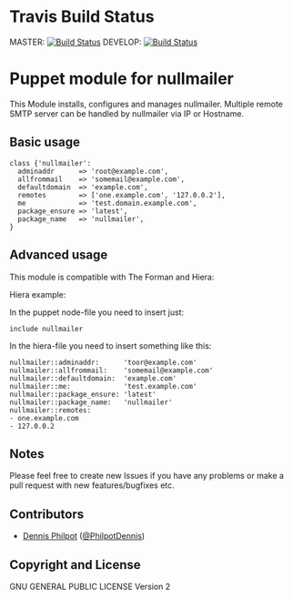 Travis Build Status
===================

MASTER: [![Build Status](https://travis-ci.org/dphilpot/dphilpot-nullmailer.svg?branch=master)](https://travis-ci.org/dphilpot/dphilpot-nullmailer)
DEVELOP: [![Build Status](https://travis-ci.org/dphilpot/dphilpot-nullmailer.svg?branch=develop)](https://travis-ci.org/dphilpot/dphilpot-nullmailer)

Puppet module for nullmailer
============================

This Module installs, configures and manages nullmailer.
Multiple remote SMTP server can be handled by nullmailer via IP or Hostname.


Basic usage
-----------

    class {'nullmailer':
      adminaddr      => 'root@example.com',
      allfrommail    => 'somemail@example.com',
      defaultdomain  => 'example.com',
      remotes        => ['one.example.com', '127.0.0.2'],
      me             => 'test.domain.example.com',
      package_ensure => 'latest',
      package_name   => 'nullmailer',
    }

Advanced usage
--------------

This module is compatible with The Forman and Hiera:

Hiera example:

In the puppet node-file you need to insert just:

    include nullmailer

In the hiera-file you need to insert something like this:

    nullmailer::adminaddr:      'toor@example.com'
    nullmailer::allfrommail:    'somemail@example.com'
    nullmailer::defaultdomain:  'example.com'
    nullmailer::me:             'test.example.com'
    nullmailer::package_ensure: 'latest'
    nullmailer::package_name:   'nullmailer'
    nullmailer::remotes:
    - one.example.com
    - 127.0.0.2

Notes
-----

Please feel free to create new Issues if you have any problems or make a pull request with new features/bugfixes etc.


Contributors
------------

 * [Dennis Philpot](https://github.com/dphilpot) ([@PhilpotDennis](https://twitter.com/PhilpotDennis))


Copyright and License
---------------------

GNU GENERAL PUBLIC LICENSE Version 2
